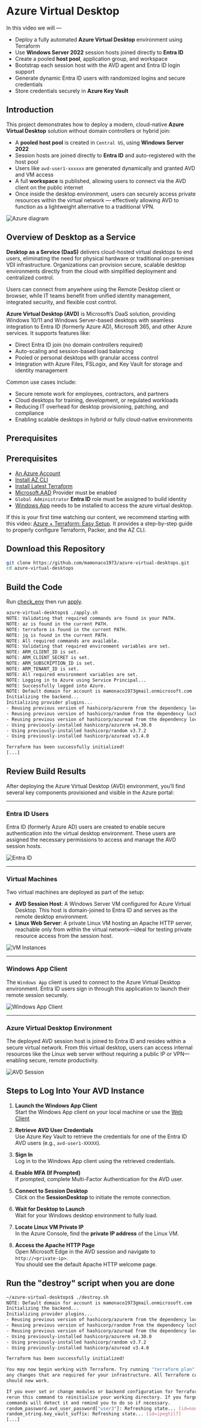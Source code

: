 # Azure Virtual Desktop

In this video we will —

- Deploy a fully automated **Azure Virtual Desktop** environment using Terraform  
- Use **Windows Server 2022** session hosts joined directly to **Entra ID**  
- Create a pooled **host pool**, application group, and workspace  
- Bootstrap each session host with the AVD agent and Entra ID login support  
- Generate dynamic Entra ID users with randomized logins and secure credentials  
- Store credentials securely in **Azure Key Vault**

## Introduction

This project demonstrates how to deploy a modern, cloud-native **Azure Virtual Desktop** solution without domain controllers or hybrid join:

- A **pooled host pool** is created in `Central US`, using **Windows Server 2022**
- Session hosts are joined directly to **Entra ID** and auto-registered with the host pool
- Users like `avd-user1-xxxxxx` are generated dynamically and granted AVD and VM access
- A full **workspace** is published, allowing users to connect via the AVD client on the public internet
- Once inside the desktop environment, users can securely access private resources within the virtual network — effectively allowing AVD to function as a lightweight alternative to a traditional VPN.

![Azure diagram](azure-avd.png)
## Overview of Desktop as a Service

**Desktop as a Service (DaaS)** delivers cloud-hosted virtual desktops to end users, eliminating the need for physical hardware or traditional on-premises VDI infrastructure. Organizations can provision secure, scalable desktop environments directly from the cloud with simplified deployment and centralized control.

Users can connect from anywhere using the Remote Desktop client or browser, while IT teams benefit from unified identity management, integrated security, and flexible cost control.

**Azure Virtual Desktop (AVD)** is Microsoft’s DaaS solution, providing Windows 10/11 and Windows Server-based desktops with seamless integration to Entra ID (formerly Azure AD), Microsoft 365, and other Azure services. It supports features like:

- Direct Entra ID join (no domain controllers required)  
- Auto-scaling and session-based load balancing  
- Pooled or personal desktops with granular access control  
- Integration with Azure Files, FSLogix, and Key Vault for storage and identity management

Common use cases include:

- Secure remote work for employees, contractors, and partners  
- Cloud desktops for training, development, or regulated workloads  
- Reducing IT overhead for desktop provisioning, patching, and compliance  
- Enabling scalable desktops in hybrid or fully cloud-native environments

## Prerequisites


## Prerequisites

* [An Azure Account](https://portal.azure.com/)
* [Install AZ CLI](https://learn.microsoft.com/en-us/cli/azure/install-azure-cli) 
* [Install Latest Terraform](https://developer.hashicorp.com/terraform/install)
* [Microsoft.AAD](https://learn.microsoft.com/en-us/azure/role-based-access-control/permissions/identity#microsoftaad) Provider must be enabled
* `Global Administrator` **Entra ID** role must be assigned to build identity
* [Windows App](https://apps.microsoft.com/detail/9n1f85v9t8bn?hl=en-US&gl=US) needs to be installed to access the azure virtual desktop.

If this is your first time watching our content, we recommend starting with this video: [Azure + Terraform: Easy Setup](https://www.youtube.com/watch?v=wwi3kVgYNOk). It provides a step-by-step guide to properly configure Terraform, Packer, and the AZ CLI.

## Download this Repository

```bash
git clone https://github.com/mamonaco1973/azure-virtual-desktops.git
cd azure-virtual-desktops
```

## Build the Code

Run [check_env](check_env.sh) then run [apply](apply.sh).

```bash
azure-virtual-desktops$ ./apply.sh
NOTE: Validating that required commands are found in your PATH.
NOTE: az is found in the current PATH.
NOTE: terraform is found in the current PATH.
NOTE: jq is found in the current PATH.
NOTE: All required commands are available.
NOTE: Validating that required environment variables are set.
NOTE: ARM_CLIENT_ID is set.
NOTE: ARM_CLIENT_SECRET is set.
NOTE: ARM_SUBSCRIPTION_ID is set.
NOTE: ARM_TENANT_ID is set.
NOTE: All required environment variables are set.
NOTE: Logging in to Azure using Service Principal...
NOTE: Successfully logged into Azure.
NOTE: Default domain for account is mamonaco1973gmail.onmicrosoft.com
Initializing the backend...
Initializing provider plugins...
- Reusing previous version of hashicorp/azurerm from the dependency lock file
- Reusing previous version of hashicorp/random from the dependency lock file
- Reusing previous version of hashicorp/azuread from the dependency lock file
- Using previously-installed hashicorp/azurerm v4.30.0
- Using previously-installed hashicorp/random v3.7.2
- Using previously-installed hashicorp/azuread v3.4.0

Terraform has been successfully initialized!
[...]
```
## Review Build Results

After deploying the Azure Virtual Desktop (AVD) environment, you’ll find several key components provisioned and visible in the Azure portal:

---

### **Entra ID Users**

Entra ID (formerly Azure AD) users are created to enable secure authentication into the virtual desktop environment. These users are assigned the necessary permissions to access and manage the AVD session hosts.

![Entra ID](console1.png)

---

### **Virtual Machines**

Two virtual machines are deployed as part of the setup:

- **AVD Session Host**: A Windows Server VM configured for Azure Virtual Desktop. This host is domain-joined to Entra ID and serves as the remote desktop environment.
- **Linux Web Server**: A private Linux VM hosting an Apache HTTP server, reachable only from within the virtual network—ideal for testing private resource access from the session host.

![VM Instances](console2.png)

---

### **Windows App Client**

The `Windows App` client is used to connect to the Azure Virtual Desktop environment. Entra ID users sign in through this application to launch their remote session securely.

![Windows App Client](avd1.png)

---

### **Azure Virtual Desktop Environment**

The deployed AVD session host is joined to Entra ID and resides within a secure virtual network. From this virtual desktop, users can access internal resources like the Linux web server without requiring a public IP or VPN—enabling secure, remote productivity.

![AVD Session](avd2.png)

## Steps to Log Into Your AVD Instance

1. **Launch the Windows App Client**  
   Start the Windows App client on your local machine or use the [Web Client](https://windows.cloud.microsoft/)

2. **Retrieve AVD User Credentials**  
   Use Azure Key Vault to retrieve the credentials for one of the Entra ID AVD users (e.g., `avd-user1-XXXXX`).

3. **Sign In**  
   Log in to the Windows App client using the retrieved credentials.

4. **Enable MFA (If Prompted)**  
   If prompted, complete Multi-Factor Authentication for the AVD user.

5. **Connect to Session Desktop**  
   Click on the **SessionDesktop** to initiate the remote connection.

6. **Wait for Desktop to Launch**  
   Wait for your Windows desktop environment to fully load.

7. **Locate Linux VM Private IP**  
   In the Azure Console, find the **private IP address** of the Linux VM.

8. **Access the Apache HTTP Page**  
   Open Microsoft Edge in the AVD session and navigate to `http://<private-ip>`.  
   You should see the default Apache HTTP welcome page.

## Run the "destroy" script when you are done

```bash
~/azure-virtual-desktops$ ./destroy.sh
NOTE: Default domain for account is mamonaco1973gmail.onmicrosoft.com
Initializing the backend...
Initializing provider plugins...
- Reusing previous version of hashicorp/azurerm from the dependency lock file
- Reusing previous version of hashicorp/random from the dependency lock file
- Reusing previous version of hashicorp/azuread from the dependency lock file
- Using previously-installed hashicorp/azurerm v4.30.0
- Using previously-installed hashicorp/random v3.7.2
- Using previously-installed hashicorp/azuread v3.4.0

Terraform has been successfully initialized!

You may now begin working with Terraform. Try running "terraform plan" to see
any changes that are required for your infrastructure. All Terraform commands
should now work.

If you ever set or change modules or backend configuration for Terraform,
rerun this command to reinitialize your working directory. If you forget, other
commands will detect it and remind you to do so if necessary.
random_password.avd_user_password["user3"]: Refreshing state... [id=none]
random_string.key_vault_suffix: Refreshing state... [id=ipegtil7]
[...]
```


